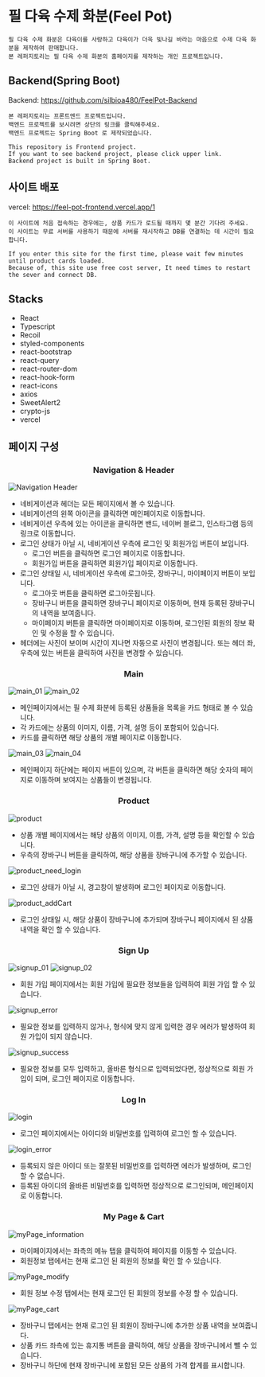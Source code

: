 # 필 다육 수제 화분(Feel Pot)

```
필 다육 수제 화분은 다육이를 사랑하고 다육이가 더욱 빛나길 바라는 마음으로 수제 다육 화분을 제작하여 판매합니다.
본 레퍼지토리는 필 다육 수제 화분의 홈페이지를 제작하는 개인 프로젝트입니다.
```

## Backend(Spring Boot)

Backend: https://github.com/silbioa480/FeelPot-Backend

```
본 레퍼지토리는 프론트엔드 프로젝트입니다.
백엔드 프로젝트를 보시려면 상단의 링크를 클릭해주세요.
백엔드 프로젝트는 Spring Boot 로 제작되었습니다.

This repository is Frontend project.
If you want to see backend project, please click upper link.
Backend project is built in Spring Boot.
```

## 사이트 배포

vercel: https://feel-pot-frontend.vercel.app/1

```
이 사이트에 처음 접속하는 경우에는, 상품 카드가 로드될 때까지 몇 분간 기다려 주세요.
이 사이트는 무료 서버를 사용하기 때문에 서버를 재시작하고 DB를 연결하는 데 시간이 필요합니다.

If you enter this site for the first time, please wait few minutes until product cards loaded.
Because of, this site use free cost server, It need times to restart the sever and connect DB.
```

## Stacks

+ React
+ Typescript
+ Recoil
+ styled-components
+ react-bootstrap
+ react-query
+ react-router-dom
+ react-hook-form
+ react-icons
+ axios
+ SweetAlert2
+ crypto-js
+ vercel

## 페이지 구성

### <center>Navigation & Header</center>

![Navigation Header](https://user-images.githubusercontent.com/75172264/161389765-3ec71d1b-97ad-4784-86fc-8577aee09f81.PNG)

- 네비게이션과 헤더는 모든 페이지에서 볼 수 있습니다.
- 네비게이션의 왼쪽 아이콘을 클릭하면 메인페이지로 이동합니다.
- 네비게이션 우측에 있는 아이콘을 클릭하면 밴드, 네이버 블로그, 인스타그램 등의 링크로 이동합니다.
- 로그인 상태가 아닐 시, 네비게이션 우측에 로그인 및 회원가입 버튼이 보입니다.
    - 로그인 버튼을 클릭하면 로그인 페이지로 이동합니다.
    - 회원가입 버튼을 클릭하면 회원가입 페이지로 이동합니다.
- 로그인 상태일 시, 네비게이션 우측에 로그아웃, 장바구니, 마이페이지 버튼이 보입니다.
    - 로그아웃 버튼을 클릭하면 로그아웃됩니다.
    - 장바구니 버튼을 클릭하면 장바구니 페이지로 이동하며, 현재 등록된 장바구니의 내역을 보여줍니다.
    - 마이페이지 버튼을 클릭하면 마이페이지로 이동하며, 로그인된 회원의 정보 확인 및 수정을 할 수 있습니다.
- 헤더에는 사진이 보이며 시간이 지나면 자동으로 사진이 변경됩니다. 또는 헤더 좌, 우측에 있는 버튼을 클릭하여 사진을 변경할 수 있습니다.

### <center>Main</center>

![main_01](https://user-images.githubusercontent.com/75172264/161390061-7c86bfc9-ed3c-465d-8c0b-56cdb80393b6.PNG)
![main_02](https://user-images.githubusercontent.com/75172264/161390065-9cced195-9126-4d3f-ad7e-1130c984d0e9.PNG)

- 메인페이지에서는 필 수제 화분에 등록된 상품들을 목록을 카드 형태로 볼 수 있습니다.
- 각 카드에는 상품의 이미지, 이름, 가격, 설명 등이 포함되어 있습니다.
- 카드를 클릭하면 해당 상품의 개별 페이지로 이동합니다.

![main_03](https://user-images.githubusercontent.com/75172264/161390066-8a22537b-ddda-49c4-8f4c-f52a60822d31.PNG)
![main_04](https://user-images.githubusercontent.com/75172264/161390068-a6141c98-bbba-4655-a915-987438ce1640.PNG)

- 메인페이지 하단에는 페이지 버튼이 있으며, 각 버튼을 클릭하면 해당 숫자의 페이지로 이동하며 보여지는 상품들이 변경됩니다.

### <center>Product</center>

![product](https://user-images.githubusercontent.com/75172264/161390487-51896b04-6bda-4d8e-99a9-29a3f8c951c5.PNG)

- 상품 개별 페이지에서는 해당 상품의 이미지, 이름, 가격, 설명 등을 확인할 수 있습니다.
- 우측의 장바구니 버튼을 클릭하여, 해당 상품을 장바구니에 추가할 수 있습니다.

![product_need_login](https://user-images.githubusercontent.com/75172264/161390558-ed1af49d-edcf-4b51-b314-20df55bd4291.PNG)

- 로그인 상태가 아닐 시, 경고창이 발생하며 로그인 페이지로 이동합니다.

![product_addCart](https://user-images.githubusercontent.com/75172264/161390485-82c6556d-6269-49de-b62e-013824cc0a4c.PNG)

- 로그인 상태일 시, 해당 상품이 장바구니에 추가되며 장바구니 페이지에서 된 상품 내역을 확인 할 수 있습니다.

### <center>Sign Up</center>

![signup_01](https://user-images.githubusercontent.com/75172264/161390374-1f960502-8b7d-4012-a514-fb2271aed723.PNG)
![signup_02](https://user-images.githubusercontent.com/75172264/161390375-31eb3052-ee4f-4c93-bce5-ed355d02368a.PNG)

- 회원 가입 페이지에서는 회원 가입에 필요한 정보들을 입력하여 회원 가입 할 수 있습니다.

![signup_error](https://user-images.githubusercontent.com/75172264/161390377-fb5ced08-e26a-429b-ba39-579189e139e8.PNG)

- 필요한 정보를 입력하지 않거나, 형식에 맞지 않게 입력한 경우 에러가 발생하여 회원 가입이 되지 않습니다.

![signup_success](https://user-images.githubusercontent.com/75172264/161390382-392c9e7f-56b4-4deb-ac60-946041a81f2a.PNG)

- 필요한 정보를 모두 입력하고, 올바른 형식으로 입력되었다면, 정상적으로 회원 가입이 되며, 로그인 페이지로 이동합니다.

### <center>Log In</center>

![login](https://user-images.githubusercontent.com/75172264/161390268-0cbf4566-7510-4010-8abd-768f7a3136ba.png)

- 로그인 페이지에서는 아이디와 비밀번호를 입력하여 로그인 할 수 있습니다.

![login_error](https://user-images.githubusercontent.com/75172264/161390566-97197bf0-74b7-4ce0-a6e2-61d246e97547.PNG)

- 등록되지 않은 아이디 또는 잘못된 비밀번호를 입력하면 에러가 발생하며, 로그인 할 수 없습니다.
- 등록된 아이디의 올바른 비밀번호를 입력하면 정상적으로 로그인되며, 메인페이지로 이동합니다.

### <center>My Page & Cart</center>

![myPage_information](https://user-images.githubusercontent.com/75172264/161390796-7c5d79ed-5988-4a66-a6b2-ec872d269035.PNG)

- 마이페이지에서는 좌측의 메뉴 탭을 클릭하여 페이지를 이동할 수 있습니다.
- 회원정보 탭에서는 현재 로그인 된 회원의 정보를 확인 할 수 있습니다.

![myPage_modify](https://user-images.githubusercontent.com/75172264/161390797-3976f1ee-d9d8-4520-abaa-fb1f3a11b42a.PNG)

- 회원 정보 수정 탭에서는 현재 로그인 된 회원의 정보를 수정 할 수 있습니다.

![myPage_cart](https://user-images.githubusercontent.com/75172264/161390798-4a348d19-b258-4669-9300-fe0db496cc67.PNG)

- 장바구니 탭에서는 현재 로그인 된 회원이 장바구니에 추가한 상품 내역을 보여줍니다.
- 상품 카드 좌측에 있는 휴지통 버튼을 클릭하여, 해당 상품을 장바구니에서 뺄 수 있습니다.
- 장바구니 하단에 현재 장바구니에 포함된 모든 상품의 가격 합계를 표시합니다.
